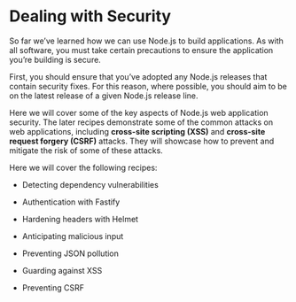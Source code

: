 # Dealing with Security

So far we’ve learned how we can use Node.js to build applications. As with all software,
you must take certain precautions to ensure the application you’re building is secure.

First, you should ensure that you’ve adopted any Node.js releases that contain security fixes. For this
reason, where possible, you should aim to be on the latest release of a given Node.js release line.

Here we will cover some of the key aspects of Node.js web application security. The later recipes
demonstrate some of the common attacks on web applications, including **cross-site scripting (XSS)**
and **cross-site request forgery (CSRF)** attacks. They will showcase how to prevent and mitigate the
risk of some of these attacks.

Here we will cover the following recipes:

- Detecting dependency vulnerabilities

- Authentication with Fastify

- Hardening headers with Helmet

- Anticipating malicious input

- Preventing JSON pollution

- Guarding against XSS

- Preventing CSRF
